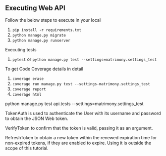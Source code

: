 
## Executing Web API
Follow the below steps to execute in your local

1. `pip install -r requirements.txt`
2. `python manage.py migrate`
3. `python manage.py runserver`

Executing tests
1. `pytest` or `python manage.py test --settings=matrimony.settings_test`

To get Code Coverage details in detail
1. `coverage erase`
2. `coverage run manage.py test --settings-matrimony.settings_test`
3. `coverage report`
4. `coverage html`


python manage.py test api.tests --settings=matrimony.settings_test


TokenAuth is used to authenticate the User with its username and password to obtain the JSON Web token.

VerifyToken to confirm that the token is valid, passing it as an argument.

RefreshToken to obtain a new token within the renewed expiration time for non-expired tokens, if they are enabled to expire. Using it is outside the scope of this tutorial.
